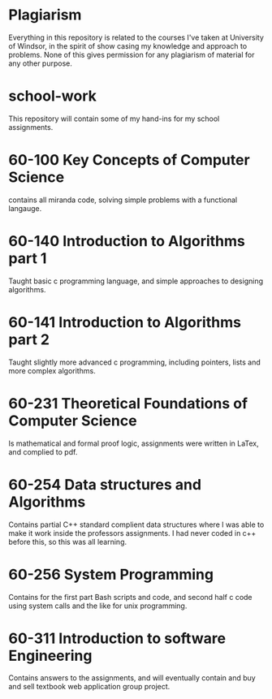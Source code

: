 Plagiarism
==========
Everything in this repository is related to the courses I've taken at University of Windsor, in the spirit of show casing my knowledge and approach to problems.
None of this gives permission for any plagiarism of material for any other purpose.

school-work
===========
This repository will contain some of my hand-ins for my school assignments.

60-100 Key Concepts of Computer Science
==========
contains all miranda code, solving simple problems with a functional langauge.

60-140 Introduction to Algorithms part 1
==========
Taught basic c programming language, and simple approaches to designing algorithms.

60-141 Introduction to Algorithms part 2
==========
Taught slightly more advanced c programming, including pointers, lists and more complex algorithms.

60-231 Theoretical Foundations of Computer Science
==========
Is mathematical and formal proof logic, assignments were written in LaTex, and complied to pdf.

60-254 Data structures and Algorithms
==========
Contains partial C++ standard complient data structures where I was able to make it work inside the professors assignments. I had never coded in c++ before this, so this was all learning.

60-256 System Programming
==========
Contains for the first part Bash scripts and code, and second half c code using system calls and the like for unix programming.

60-311 Introduction to software Engineering
==========
Contains answers to the assignments, and will eventually contain and buy and sell textbook web application group project.
